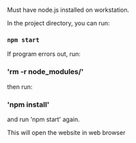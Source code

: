 Must have node.js installed on workstation.


In the project directory, you can run:

### `npm start`

If program errors out, run:

### 'rm -r node_modules/'

then run:

### 'npm install'

and run 'npm start' again.

This will open the website in web browser

